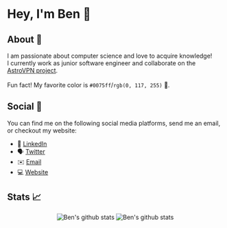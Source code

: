 # Hey, I'm Ben 👋

## About 🧑
I am passionate about computer science and love to acquire knowledge! <br>I currently work as junior software engineer and collaborate on the [AstroVPN project](https://astrovpn.co). 
<br><br>Fun fact! My favorite color is `#0075ff`/`rgb(0, 117, 255)` :large_blue_circle:. 
 
 ## Social 📱
You can find me on the following social media platforms, send me an email, or checkout my website:
* 👔 [LinkedIn](https://www.linkedin.com/in/benjamin-saine)
* 🗣 [Twitter](https://twitter.com/bensaine_)
* ✉️ [Email](mailto:bensaine09@gmail.com)
* 💻 [Website](https://bensaine.com)

## Stats 📈
<div align="center">
  <img align="top" src="https://camo.githubusercontent.com/bb91ed4674482a6b10e26582d115716db9c9994eb4257e5c55b97b0dbf00d7fd/68747470733a2f2f62656e736465762e636f6d2f6769746875622f73746174732e68746d6c" alt="Ben's github stats" style="max-width:100%;">
<img align="top" src="https://camo.githubusercontent.com/d4f651ee0d1df5519dd35baf2892775e48ee7324742b2f7e76807484983822bf/68747470733a2f2f62656e736465762e636f6d2f6769746875622f6c616e67732e68746d6c" alt="Ben's github stats" style="max-width:100%;">
 </div>
